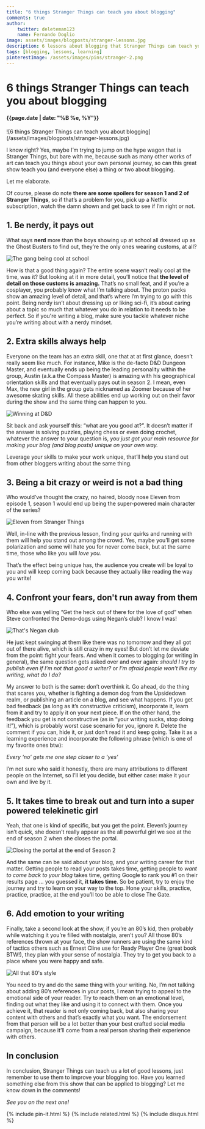 ```yaml
---
title: "6 things Stranger Things can teach you about blogging"
comments: true
author:
    twitter: deleteman123
    name: Fernando Doglio
image: assets/images/blogposts/stranger-lessons.jpg
description: 6 lessons about blogging that Stranger Things can teach you, from being cool with being nerdy to fight off your fears, check them out here. 
tags: [blogging, lessons, learning]
pinterestImage: /assets/images/pins/stranger-2.png
---
```




# 6 things Stranger Things can teach you about blogging
#### {{page.date | date: "%B %e, %Y"}}

<div class="post-header-img" markdown="1">
![6 things Stranger Things can teach you about blogging](/assets/images/blogposts/stranger-lessons.jpg)
</div>

I know right? Yes, maybe I’m trying to jump on the hype wagon that is Stranger Things, but bare with me, because such as many other works of art can teach you things about your own personal journey, so can this great show teach you (and everyone else) a thing or two about blogging.

Let me elaborate.

Of course, please do note **there are some spoilers for season 1 and 2 of Stranger Things**, so if that’s a problem for you, pick up a Netflix subscription, watch the damn shown and get back to see if I’m right or not.


## 1. Be nerdy, it pays out

What says **nerd** more than the boys showing up at school all dressed up as the Ghost Busters to find out, they’re the only ones wearing customs, at all?


![The gang being cool at school](/assets/images/blogposts/st-gb.jpg)


How is that a good thing again? The entire scene wasn’t really cool at the time, was it? But looking at it in more detail, you’ll notice that **the level of detail on those customs is amazing.** That’s no small feat, and if you’re a cosplayer, you probably know what I’m talking about. The proton packs show an amazing level of detail, and that’s where I’m trying to go with this point. Being nerdy isn’t about dressing up or liking sci-fi, it’s about caring about a topic so much that whatever you do in relation to it needs to be perfect.  So if you're writing a blog, make sure you tackle whatever niche you’re writing about with a nerdy mindset.


## 2. Extra skills always help

Everyone on the team has an extra skill, one that at at first glance, doesn’t really seem like much. For instance, Mike is the de-facto D&D Dungeon Master, and eventually ends up being the leading personality within the group, Austin (a.k.a the Compass Master) is amazing with his geographical orientation skills and that eventually pays out in season 2. I mean, even Max, the new girl in the group gets nicknamed as Zoomer because of her awesome skating skills. All these abilities end up working out on their favor during the show and the same thing can happen to you.


![Winning at D&D](/assets/images/blogposts/st-dd.jpg)


Sit back and ask yourself this: “what are you good at?”. It doesn’t matter if the answer is solving puzzles, playing chess or even doing crochet, whatever the answer to your question is, *you just got your main resource for making your blog (and blog posts) unique on your own way.*

Leverage your skills to make your work unique, that’ll help you stand out from other bloggers writing about the same thing.


## 3. Being a bit crazy or weird is not a bad thing

Who would’ve thought the crazy, no haired, bloody nose Eleven from episode 1, season 1 would end up being the super-powered main character of the series?

![Eleven from Stranger Things](/assets/images/blogposts/ss-11.jpg)


Well, in-line with the previous lesson, finding your quirks and running with them will help you stand out among the crowd. Yes, maybe you’ll get some polarization  and some will hate you for never come back, but at the same time, those who like you will *love you.* 

That’s the effect being unique has, the audience you create will be loyal to you and will keep coming back because they actually like reading the way you write!


## 4. Confront your fears, don't run away from them 

Who else was yelling “Get the heck out of there for the love of god” when Steve confronted the Demo-dogs using Negan’s club?
I know I was!


![That's Negan club](/assets/images/blogposts/st-fdd.png)


He just kept swinging at them like there was no tomorrow and they all got out of there alive, which is still crazy in my eyes! But don’t let me deviate from the point: fight your fears.
And when it comes to blogging (or writing in general), the same question gets asked over and over again: *should I try to publish even if I’m not that good a writer?* or *I’m afraid people won’t like my writing, what do I do?*

My answer to both is the same: don’t overthink it. Go ahead, do the thing that scares you, whether is fighting a demon dog from the Upsidedown realm, or publishing an article on a blog, and see what happens. If you get bad feedback (as long as it’s constructive criticism), incorporate it, learn from it and try to apply it on your next piece. 
If on the other hand, the feedback you get is not constructive (as in “your writing sucks, stop doing it!”), which is probably worst case scenario for you, ignore it. Delete the comment if you can, hide it, or just don’t read it and keep going. Take it as a learning experience and incorporate the following phrase (which is one of my favorite ones btw):

*Every ‘no’ gets me one step closer to a ‘yes’*

I’m not sure who said it honestly, there are many attributions to different people on the Internet, so I’ll let you decide, but either case: make it your own and live by it.


## 5. It takes time to break out and turn into a super powered telekinetic girl

Yeah, that one is kind of specific, but you get the point. Eleven’s journey isn’t quick, she doesn’t really appear as the all powerful girl we see at the end of season 2 when she closes the portal.


![Closing the portal at the end of Season 2](/assets/images/blogposts/ss-cp.jpg)


And the same can be said about your blog, and your writing career for that matter. Getting people to read your posts takes time, getting people to *want to come back to your blog* takes time, getting Google to rank you #1 on their results page … you guessed it, **it takes time**. So be patient, try to enjoy the journey and try to learn on your way to the top. Hone your skills, practice, practice, practice, at the end you’ll too be able to close The Gate.



## 6. Add emotion to your writing

Finally, take a second look at the show, if you’re an 80’s kid, then probably while watching it you’re filled with nostalgia, aren’t you? All those 80’s references thrown at your face, the show runners are using the same kind of tactics others such as Ernest Cline use for Ready Player One (great book BTW!), they plan with your sense of nostalgia. They try to get you back to a place where you were happy and safe. 


![All that 80's style](/assets/images/blogposts/st-80.jpg)


You need to try and do the same thing with your writing. No, I’m not talking about adding 80’s references in your posts, I mean trying to appeal to the emotional side of your reader. Try to reach them on an emotional level, finding out what they like and using it to connect with them. Once you achieve it, that reader is not only coming back, but also sharing your content with others and that’s exactly what you want. The endorsement from that person will be a lot better than your best crafted social media campaign, because it’ll come from a real person sharing their experience with others.


## In conclusion

In conclusion, Stranger Things can teach us a lot of good lessons, just remember to use them to improve your blogging too. 
Have you learned something else from this show that can be applied to blogging? Let me know down in the comments! 

*See you on the next one!*


<div class="sharethis-inline-share-buttons"></div>
                        
{% include pin-it.html %}
{% include related.html %}
{% include disqus.html %}